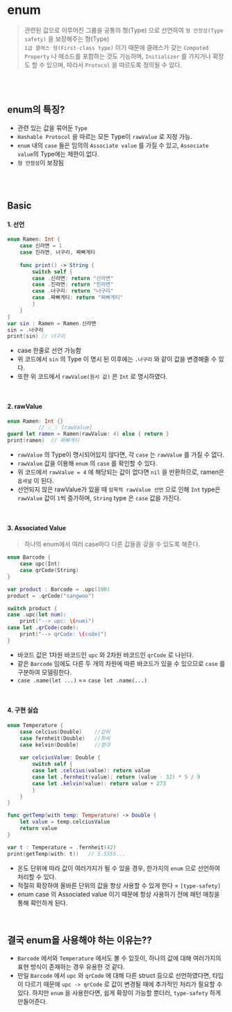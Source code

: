# enum

> 관련된 값으로 이루어진 그룹을 공통의 형(Type) 으로 선언하여 `형 안정성(Type safety)` 을 보장해주는 형(Type) <br>
`1급 클래스 형(First-class type)` 이기 때문에 클래스가 갖는 `Computed Property` 나 메소드를 포함하는 것도 가능하며, `Initializer` 를 가지거나 확장도 할 수 있으며, 따라서 `Protocol` 을 따르도록 정의될 수 있다.

<br><br>

## enum의 특징?
- 관련 있는 값을 묶어둔 `Type`
- `Hashable Protocol` 을 따르는 모든 Type이 `rawValue` 로 지정 가능.
- `enum` 내의 `case` 들은 임의의 `Associate value` 를 가질 수 있고, `Associate value`의 Type에는 제한이 없다.
- `형 안정성`이 보장됨

<br><br>

## Basic

#### 1. 선언
```swift
enum Ramen: Int {
    case 신라면 = 1
    case 진라면, 너구리, 짜빠게티
    
    func print() -> String {
        switch self {
        case .신라면: return "신라면"
        case .진라면: return "진라면"
        case .너구리: return "너구리"
        case .짜빠게티: return "짜빠게티"
        }
    }
}
var sin : Ramen = Ramen.신라면
sin = .너구리
print(sin) // 너구리
```
- case 한줄로 선언 가능함
- 위 코드에서 `sin` 의 Type 이 명시 된 이후에는 `.너구리` 와 같이 값을 변경해줄 수 있다.
- 또한 위 코드에서 `rawValue(원시 값)` 은 `Int` 로 명시하였다. 
<br>

#### 2. rawValue

```swift
enum Ramen: Int {}
          // 👆🏻: [rawValue]
guard let ramen = Ramen(rawValue: 4) else { return }
print(ramen)  // 짜빠게티
```
- `rawValue` 의 Type이 명시되어있지 않다면, 각 `case` 는 `rawValue` 를 가질 수 없다. 
- `rawValue` 값을 이용해 `enum` 의 `case` 를 확인할 수 있다.
- 위 코드에서 `rawValue = 4` 에 해당되는 값이 없다면 `nil` 을 반환하므로, ramen은 `옵셔널` 이 된다.
- 선언되지 않은 rawValue가 있을 때 `암묵적 rawValue 선언` 으로 인해 `Int` type은 `rawValue` 값이 `1`씩 증가하며,  `String` type 은 `case` 값을 가진다.

<br>

#### 3. Associated Value
> 하나의 enum에서 여러 case마다 다른 값들을 갖을 수 있도록 해준다.

```swift
enum Barcode {
    case upc(Int)
    case qrCode(String)
}

var product : Barcode = .upc(100)
product = .qrCode("sangwoo")

switch product {
case .upc(let num):
    print("--> upc: \(num)")
case let .qrCode(code):
    print("--> qrCode: \(code)")
}
```
- 바코드 값은 1차원 바코드인 `upc` 와 2차원 바코드인 `qrCode` 로 나뉜다.
- 같은 `Barcode` 임에도 다른 두 개의 차원에 따른 바코드가 있을 수 있으므로 `case` 를 구분하여 모델링한다.
- `case .name(let ...)` == `case let .name(...)`

<br>

#### 4. 구현 실습
```swift
enum Temperature {
    case celcius(Double)    //섭씨
    case fernheit(Double)   //화씨
    case kelvin(Double)     //절대
    
    var celciusValue: Double {
        switch self {
        case let .celcius(value): return value 
        case let .fernheit(value): return (value - 32) * 5 / 9
        case let .kelvin(value): return value + 273
        }
    }
}

func getTemp(with temp: Temperature) -> Double {
    let value = temp.celciusValue
    return value
}

var t : Temperature = .fernheit(42)
print(getTemp(with: t))   // 5.5555...
```
- 온도 단위에 따라 값이 여러가지가 될 수 있을 경우, 한가지의 `enum` 으로 선언하여 처리할 수 있다.
- 적절히 확장하여 올바른 단위의 값을 항상 사용할 수 있게 한다 = `[type-safety]`
- enum case 의 Associated value 이기 때문에 항상 사용하기 전에 패턴 매칭을 통해 확인하게 된다.

<br>

## 결국 enum을 사용해야 하는 이유는??
- `Barcode` 에서와 `Temperature` 에서도 볼 수 있듯이, 하나의 값에 대해 여러가지의 표현 방식이 존재하는 경우 유용한 것 같다.
- 만일 `Barcode` 에서 `upc` 와 `qrCode` 에 대해 다른 struct 등으로 선언하였다면, 타입이 다르기 때문에 `upc -> qrCode` 로 값이 변경될 때에 추가적인 처리가 필요할 수 있다. 하지만 `enum` 을 사용한다면, 쉽게 확장이 가능할 뿐더러, `type-safety` 하게 만들어준다.